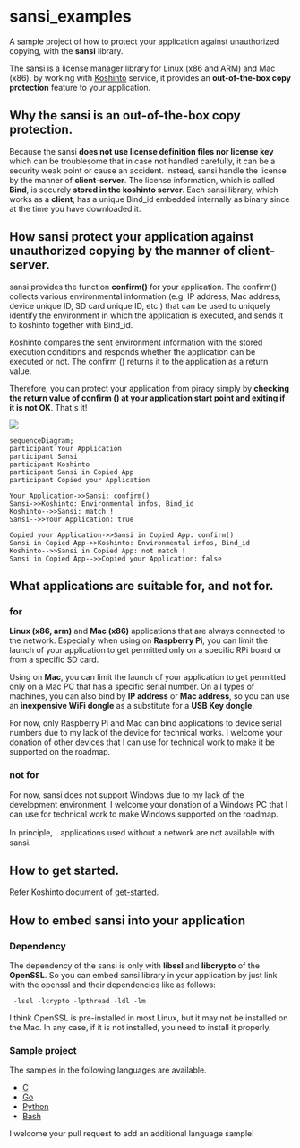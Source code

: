 # sansi_examples

A sample project of how to protect your application against unauthorized copying, with the **sansi** library.

The sansi is a license manager library for Linux (x86 and ARM) and Mac (x86), by working with [Koshinto](https://koshinto.uedasoft.com/docs/) service, it provides an **out-of-the-box copy protection** feature to your application.

## Why the sansi is an out-of-the-box copy protection.

Because the sansi **does not use license definition files nor license key** which can be troublesome that in case not handled carefully, it can be a security weak point or cause an accident.
Instead, sansi handle the license by the manner of **client-server**. The license information, which is called **Bind**, is securely **stored in the koshinto server**.
Each sansi library, which works as a **client**, has a unique Bind_id embedded internally as binary since at the time you have downloaded it.

## How sansi protect your application against unauthorized copying by the manner of **client-server**.
sansi provides the function **confirm()** for your application.
The confirm() collects various environmental information (e.g.  IP address, Mac address, device unique ID, SD card unique ID, etc.) that can be used to uniquely identify the environment in which the application is executed, and sends it to koshinto together with Bind_id.

Koshinto compares the sent environment information with the stored execution conditions and responds whether the application can be executed or not.
The confirm () returns it to the application as a return value.


Therefore, you can protect your application from piracy simply by **checking the return value of confirm () at your application start point and exiting if it is not OK**. That's it!

![](ss.2020-11-21_22.03.56.png")

```mermaid
sequenceDiagram;
participant Your Application
participant Sansi
participant Koshinto
participant Sansi in Copied App
participant Copied your Application

Your Application->>Sansi: confirm()
Sansi->>Koshinto: Environmental infos, Bind_id
Koshinto-->>Sansi: match !
Sansi-->>Your Application: true

Copied your Application->>Sansi in Copied App: confirm()
Sansi in Copied App->>Koshinto: Environmental infos, Bind_id
Koshinto-->>Sansi in Copied App: not match !
Sansi in Copied App-->>Copied your Application: false
```

## What applications are suitable for, and not for.
### for
**Linux (x86, arm)** and **Mac (x86)** applications that are always connected to the network.
Especially when using on **Raspberry Pi**, you can limit the launch of your application to get permitted only on a specific RPi board or from a specific SD card. 

Using on **Mac**, you can limit the launch of your application to get permitted only on a Mac PC that has a specific serial number.
On all types of machines, you can also bind by **IP address** or **Mac address**, so you can use an **inexpensive WiFi dongle** as a substitute for a **USB Key dongle**.

For now, only Raspberry Pi and Mac can bind applications to device serial numbers due to my lack of the device for technical works.
I welcome your donation of other devices that I can use for technical work to make it be supported on the roadmap.

### not for
For now, sansi does not support Windows due to my lack of the development environment.
I welcome your donation of a Windows PC that I can use for technical work to make Windows supported on the roadmap.

In principle,　applications used without a network are not available with sansi.

## How to get started.

Refer Koshinto document of [get-started](https://koshinto.uedasoft.com/docs/guide/getting-started/signup.html).

## How to embed sansi into your application
### Dependency
The dependency of the sansi is only with **libssl** and **libcrypto** of the **OpenSSL**. So you can embed sansi library in your application by just link with the openssl and their dependencies like as follows:

```
 -lssl -lcrypto -lpthread -ldl -lm
 ```

I think OpenSSL is pre-installed in most Linux, but it may not be installed on the Mac. In any case, if it is not installed, you need to install it properly.

### Sample project
The samples in the following languages are available.
- [C](c)
- [Go](go)
- [Python](python)
- [Bash](bash)

I welcome your pull request to add an additional language sample!
